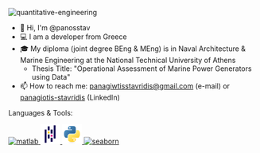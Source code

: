 ![quantitative-engineering](https://github.com/panosstav/panosstav/assets/143627430/e448646c-b3af-41e4-95ff-bcee7774d0cb)


- 👋 Hi, I'm @panosstav
- 💻 I am a developer from Greece
- 🎓 My diploma (joint degree BEng & MEng) is in Naval Architecture & Marine Engineering at the National Technical University of Athens
  * Thesis Title: "Operational Assessment of Marine Power Generators using Data"
- 📫 How to reach me: panagiwtisstavridis@gmail.com (e-mail) or [panagiotis-stavridis](https://www.linkedin.com/in/panagiotis-stavridis/) (LinkedIn)

Languages & Tools:
<p align="left"> <a href="https://www.mathworks.com/" target="_blank" rel="noreferrer"> <img src="https://upload.wikimedia.org/wikipedia/commons/2/21/Matlab_Logo.png" alt="matlab" width="40" height="40"/> </a> <a href="https://pandas.pydata.org/" target="_blank" rel="noreferrer"> <img src="https://raw.githubusercontent.com/devicons/devicon/2ae2a900d2f041da66e950e4d48052658d850630/icons/pandas/pandas-original.svg" alt="pandas" width="40" height="40"/> </a> <a href="https://www.python.org" target="_blank" rel="noreferrer"> <img src="https://raw.githubusercontent.com/devicons/devicon/master/icons/python/python-original.svg" alt="python" width="40" height="40"/> </a> <a href="https://seaborn.pydata.org/" target="_blank" rel="noreferrer"> <img src="https://seaborn.pydata.org/_images/logo-mark-lightbg.svg" alt="seaborn" width="40" height="40"/> </a> </p>
